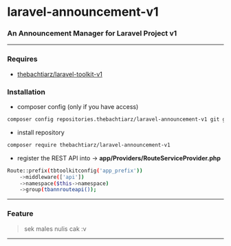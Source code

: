 # laravel-announcement-v1
### An Announcement Manager for Laravel Project v1

-------

### Requires
- [thebachtiarz/laravel-toolkit-v1](https://github.com/thebachtiarz/laravel-toolkit-v1/)

### Installation
- composer config (only if you have access)
```bash
composer config repositories.thebachtiarz/laravel-announcement-v1 git git@github.com:thebachtiarz/laravel-announcement-v1.git
```

- install repository
```bash
composer require thebachtiarz/laravel-announcement-v1
```

- register the REST API into -> **app/Providers/RouteServiceProvider.php**
```bash
Route::prefix(tbtoolkitconfig('app_prefix'))
    ->middleware(['api'])
    ->namespace($this->namespace)
    ->group(tbannrouteapi());
```

-------
### Feature

> sek males nulis cak :v
-------
